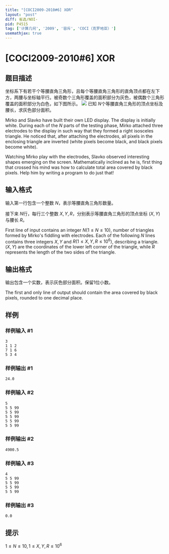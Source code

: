 ```yaml
---
title: "[COCI2009-2010#6] XOR"
layout: "post"
diff: 省选/NOI-
pid: P4515
tag: ['计算几何', '2009', '容斥', 'COCI（克罗地亚）']
usemathjax: true
---
```


# [COCI2009-2010#6] XOR
## 题目描述

坐标系下有若干个等腰直角三角形，且每个等腰直角三角形的直角顶点都在左下方，两腰与坐标轴平行。被奇数个三角形覆盖的面积部分为灰色，被偶数个三角形覆盖的面积部分为白色，如下图所示。
![](https://cdn.luogu.com.cn/upload/pic/18669.png)
已知 $N$个等腰直角三角形的顶点坐标及腰长，求灰色部分面积。

Mirko and Slavko have built their own LED display. The display is initially
white. During each of the $N$ parts of the testing phase, Mirko attached three
electrodes to the display in such way that they formed a right isosceles
triangle. He noticed that, after attaching the electrodes, all pixels in the
enclosing triangle are inverted (white pixels become black, and black pixels
become white).

Watching Mirko play with the electrodes, Slavko observed interesting shapes
emerging on the screen. Mathematically inclined as he is, first thing that
crossed his mind was how to calculate total area covered by black pixels. Help
him by writing a program to do just that!
## 输入格式

输入第一行包含一个整数 $N$，表示等腰直角三角形数量。

接下来 $N$行，每行三个整数 $X, Y, R$，分别表示等腰直角三角形的顶点坐标 $(X, Y)$与腰长 $R$。

First line of input contains an integer $N(1 \leq N \leq 10)$, number of triangles
formed by Mirko's fiddling with electrodes. Each of the following $N$ lines
contains three integers $X, Y$ and $R (1 \leq X, Y, R \leq 10^6
)$, describing a triangle. $(X, Y)$ are the coordinates of the lower left corner of the triangle, while $R$ represents the length of the two sides of the triangle.
## 输出格式

输出包含一个实数，表示灰色部分面积。保留1位小数。

The first and only line of output should contain the area covered by black
pixels, rounded to one decimal place.
## 样例

### 样例输入 #1
```
3
1 1 2
7 1 6
5 3 4
```
### 样例输出 #1
```
24.0
```
### 样例输入 #2
```
5
5 5 99
5 5 99
5 5 99
5 5 99
5 5 99
```
### 样例输出 #2
```
4900.5
```
### 样例输入 #3
```
4
5 5 99
5 5 99
5 5 99
5 5 99
```
### 样例输出 #3
```
0.0
```
## 提示

$1 \leq N \leq 10, 1 \leq X, Y, R \leq 10^6$
